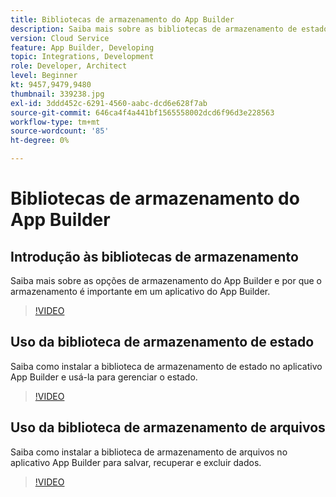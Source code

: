 ```yaml
---
title: Bibliotecas de armazenamento do App Builder
description: Saiba mais sobre as bibliotecas de armazenamento de estado e arquivo para aplicativos do App Builder.
version: Cloud Service
feature: App Builder, Developing
topic: Integrations, Development
role: Developer, Architect
level: Beginner
kt: 9457,9479,9480
thumbnail: 339238.jpg
exl-id: 3ddd452c-6291-4560-aabc-dcd6e628f7ab
source-git-commit: 646ca4f4a441bf1565558002dcd6f96d3e228563
workflow-type: tm+mt
source-wordcount: '85'
ht-degree: 0%

---
```


# Bibliotecas de armazenamento do App Builder

## Introdução às bibliotecas de armazenamento

Saiba mais sobre as opções de armazenamento do App Builder e por que o armazenamento é importante em um aplicativo do App Builder.

>[!VIDEO](https://video.tv.adobe.com/v/339238/?quality=12&learn=on)

## Uso da biblioteca de armazenamento de estado

Saiba como instalar a biblioteca de armazenamento de estado no aplicativo App Builder e usá-la para gerenciar o estado.

>[!VIDEO](https://video.tv.adobe.com/v/339240/?quality=12&learn=on)

## Uso da biblioteca de armazenamento de arquivos

Saiba como instalar a biblioteca de armazenamento de arquivos no aplicativo App Builder para salvar, recuperar e excluir dados.

>[!VIDEO](https://video.tv.adobe.com/v/339239/?quality=12&learn=on)
